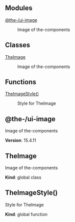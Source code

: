 <!--- Code generated by @the-/script-doc. DO NOT EDIT. -->

## Modules

<dl>
<dt><a href="#module_@the-/ui-image">@the-/ui-image</a></dt>
<dd><p>Image of the-components</p>
</dd>
</dl>

## Classes

<dl>
<dt><a href="#TheImage">TheImage</a></dt>
<dd><p>Image of the-components</p>
</dd>
</dl>

## Functions

<dl>
<dt><a href="#TheImageStyle">TheImageStyle()</a></dt>
<dd><p>Style for TheImage</p>
</dd>
</dl>

<a name="module_@the-/ui-image"></a>

## @the-/ui-image
Image of the-components

**Version**: 15.4.11  
<a name="TheImage"></a>

## TheImage
Image of the-components

**Kind**: global class  
<a name="TheImageStyle"></a>

## TheImageStyle()
Style for TheImage

**Kind**: global function  
